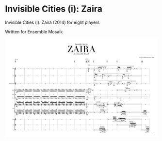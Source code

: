# Invisible Cities (i): Zaira

Invisible Cities (i): Zaira (2014) for eight players

Written for Ensemble Mosaik

<img src="zaira-score-preview.png" />
